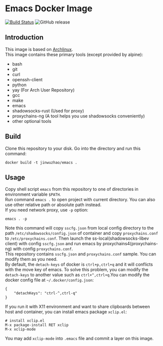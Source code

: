 # Emacs Docker Image

[![Build Status](https://travis-ci.org/JinWuZhao/docker-emacs.svg?branch=master)](https://travis-ci.org/JinWuZhao/docker-emacs) ![GitHub release](https://img.shields.io/github/tag/JinWuZhao/docker-emacs.svg)  

## Introduction

This image is based on [Archlinux](https://hub.docker.com/_/archlinux/).  
This image contains these primary tools (except provided by alpine):
- bash
- git
- curl
- openssh-client
- python
- yay (For Arch User Repository)
- gcc
- make
- emacs
- shadowsocks-rust (Used for proxy)
- proxychains-ng (A tool helps you use shadowsocks conveniently)
- other optional tools

## Build

Clone this repository to your disk. Go into the directory and run this command:  
```
docker build -t jinwuzhao/emacs .
```

## Usage

Copy shell script `emacs` from this repository to one of directories in environment variable `$PATH`.  
Run command `emacs .` to open project with current directory. You can also use other relative path or absolute path instead.  
If you need network proxy, use `-p` option:  
```
emacs . -p
```
Note this command will copy `sscfg.json` from local config directory to the path `/etc/shadowsocks/config.json` of container and copy `proxychains.conf` to `/etc/proxychains.conf`. Then launch the ss-local(shadowsocks-libev client) with config `sscfg.json` and run emacs by proxychains4(proxychains-ng) with config `proxychains.conf`.  
This repository contains `sscfg.json` and `proxychains.conf` sample. You can modify them as you need.  
By default, the `detach-keys` of docker is `ctrl+p,ctrl+q` and it will conflicts with the move key of emacs. To solve this problem, you can modify the `detach-keys` to another value such as `ctrl+^,ctrl+q`.You can modify the docker config file at `~/.docker/config.json`:  
```
{
	"detachKeys": "ctrl-^,ctrl-q"
}
```
If you run it with X11 environment and want to share clipboards between host and container, you can install emacs package `xclip.el`:  
```
# install xclip.el
M-x package-install RET xclip
M-x xclip-mode
```
You may add `xclip-mode` into `.emacs` file and commit a layer on this image.
